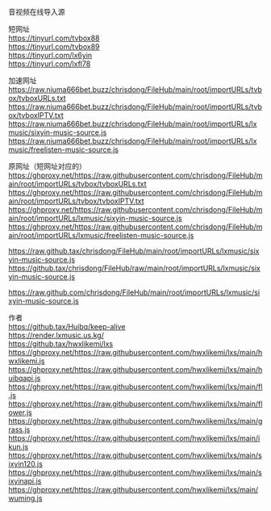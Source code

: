 音视频在线导入源

短网址  
https://tinyurl.com/tvbox88  
https://tinyurl.com/tvbox89  
https://tinyurl.com/lx6yin  
https://tinyurl.com/lxfl78  

加速网址  
https://raw.niuma666bet.buzz/chrisdong/FileHub/main/root/importURLs/tvbox/tvboxURLs.txt
https://raw.niuma666bet.buzz/chrisdong/FileHub/main/root/importURLs/tvbox/tvboxIPTV.txt
https://raw.niuma666bet.buzz/chrisdong/FileHub/main/root/importURLs/lxmusic/sixyin-music-source.js
https://raw.niuma666bet.buzz/chrisdong/FileHub/main/root/importURLs/lxmusic/freelisten-music-source.js

原网址（短网址对应的）  
https://ghproxy.net/https://raw.githubusercontent.com/chrisdong/FileHub/main/root/importURLs/tvbox/tvboxURLs.txt
https://ghproxy.net/https://raw.githubusercontent.com/chrisdong/FileHub/main/root/importURLs/tvbox/tvboxIPTV.txt
https://ghproxy.net/https://raw.githubusercontent.com/chrisdong/FileHub/main/root/importURLs/lxmusic/sixyin-music-source.js
https://ghproxy.net/https://raw.githubusercontent.com/chrisdong/FileHub/main/root/importURLs/lxmusic/freelisten-music-source.js


https://raw.github.tax/chrisdong/FileHub/main/root/importURLs/lxmusic/sixyin-music-source.js
https://github.tax/chrisdong/FileHub/raw/main/root/importURLs/lxmusic/sixyin-music-source.js

https://raw.github.com/chrisdong/FileHub/main/root/importURLs/lxmusic/sixyin-music-source.js

作者  
https://github.tax/Huibq/keep-alive  
https://render.lxmusic.us.kg/  
https://github.tax/hwxlikemi/lxs  
https://ghproxy.net/https://raw.githubusercontent.com/hwxlikemi/lxs/main/hwxlikemi.js
https://ghproxy.net/https://raw.githubusercontent.com/hwxlikemi/lxs/main/huibqapi.js
https://ghproxy.net/https://raw.githubusercontent.com/hwxlikemi/lxs/main/fl.js
https://ghproxy.net/https://raw.githubusercontent.com/hwxlikemi/lxs/main/flower.js
https://ghproxy.net/https://raw.githubusercontent.com/hwxlikemi/lxs/main/grass.js
https://ghproxy.net/https://raw.githubusercontent.com/hwxlikemi/lxs/main/ikun.js
https://ghproxy.net/https://raw.githubusercontent.com/hwxlikemi/lxs/main/sixyin120.js
https://ghproxy.net/https://raw.githubusercontent.com/hwxlikemi/lxs/main/sixyinapi.js
https://ghproxy.net/https://raw.githubusercontent.com/hwxlikemi/lxs/main/wuming.js



